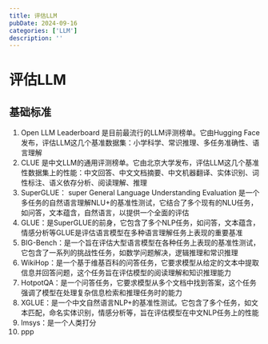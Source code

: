 ```yaml
---
title: 评估LLM
pubDate: 2024-09-16
categories: ['LLM']
description: ''
---
```


# 评估LLM

## 基础标准

1. Open LLM Leaderboard 是目前最流行的LLM评测榜单。它由Hugging Face 发布，评估LLM这几个基准数据集：小学科学、常识推理、多任务准确性、语言理解
2. CLUE 是中文LLM的通用评测榜单。它由北京大学发布，评估LLM这几个基准性数据集上的性能：中文回答、中文文档摘要、中文机器翻译、实体识别、词性标注、语义依存分析、阅读理解、推理
3. SuperGLUE： super General Language Understanding Evaluation 是一个多任务的自然语言理解NLU+的基准性测试，它结合了多个现有的NLU任务，如问答，文本蕴含，自然语言，以提供一个全面的评估 
4. GLUE：是SuperGLUE的前身，它包含了多个NLP任务，如问答，文本蕴含，情感分析等GLUE是评估语言模型在多种语言理解任务上表现的重要基准
5. BIG-Bench：是一个旨在评估大型语言模型在各种任务上表现的基准性测试，它包含了一系列的挑战性任务，如数学问题解决，逻辑推理和常识推理
6. WikiHop：是一个基于维基百科的问答任务，它要求模型从给定的文本中提取信息并回答问题，这个任务旨在评估模型的阅读理解和知识推理能力
7. HotpotQA：是一个问答任务，它要求模型从多个文档中找到答案，这个任务强调了模型在处理复杂信息检索和推理任务时的能力
8. XGLUE：是一个中文自然语言NLP+的基准性测试。它包含了多个任务，如文本匹配，命名实体识别，情感分析等，旨在评估模型在中文NLP任务上的性能
9. lmsys：是一个人类打分
10. ppp
